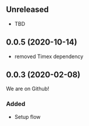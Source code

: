## Unreleased

- TBD

## 0.0.5 (2020-10-14)

- removed Timex dependency

## 0.0.3 (2020-02-08)

We are on Github!

### Added

- Setup flow
